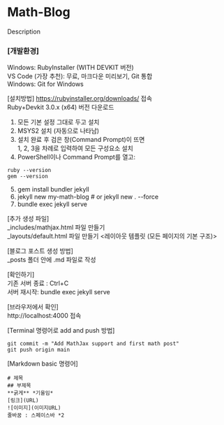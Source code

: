 # Math-Blog
Description  
  
### [개발환경]  
Windows: RubyInstaller (WITH DEVKIT 버전)  
VS Code (가장 추천): 무료, 마크다운 미리보기, Git 통합  
Windows: Git for Windows  

[설치방법]
https://rubyinstaller.org/downloads/ 접속  
Ruby+Devkit 3.0.x (x64) 버전 다운로드  
1. 모든 기본 설정 그대로 두고 설치  
2. MSYS2 설치 (자동으로 나타남)  
3. 설치 완료 후 검은 창(Command Prompt)이 뜨면  
 1, 2, 3을 차례로 입력하여 모든 구성요소 설치  
4. PowerShell이나 Command Prompt를 열고:  
```
ruby --version  
gem --version  
```
5. gem install bundler jekyll  
6. jekyll new my-math-blog # or jekyll new . --force   
7. bundle exec jekyll serve  

[추가 생성 파일]  
_includes/mathjax.html 파일 만들기 <??>  
_layouts/default.html 파일 만들기 <레이아웃 템플릿 (모든 페이지의 기본 구조)>  

[블로그 포스트 생성 방법]  
_posts 폴더 안에 .md 파일로 작성  

[확인하기]  
기존 서버 종료 : Ctrl+C   
서버 재시작: bundle exec jekyll serve  

[브라우저에서 확인]  
http://localhost:4000 접속  
  
[Terminal 명령어로 add and push 방법]  
```git add .
git commit -m "Add MathJax support and first math post"
git push origin main
```
[Markdown basic 명령어]
```
# 제목
## 부제목
**굵게** *기울임*
[링크](URL)
![이미지](이미지URL)
줄바꿈 : 스페이스바 *2
```

